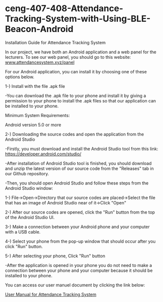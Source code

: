 # ceng-407-408-Attendance-Tracking-System-with-Using-BLE-Beacon-Android


Installation Guide for Attendance Tracking System

In our project, we have both an Android application and a web panel for the lecturers. To see our web panel, you should go to this website: www.attendancesystem.xyz/panel

For our Android application, you can install it by choosing one of these options below.

1-) Install with the file .apk file

-You can download the .apk file to your phone and install it by giving a permission to your phone to install the .apk files so that our application can be installed to your phone.

Minimum System Requirements:

Android version 5.0 or more

2-) Downloading the source codes and open the application from the Android Studio

-Firstly, you must download and install the Android Studio tool from this link: https://developer.android.com/studio/

-After installation of Android Studio tool is finished, you should download and unzip the latest version of our source code from the "Releases" tab in our Github repository.

-Then, you should open Android Studio and follow these steps from the Android Studio window:

  1-) File->Open->Directory that our source codes are placed->Select the file that has an image of Android Studio near of it->Click "Open"
  
  2-) After our source codes are opened, click the "Run" button from the top of the Android Studio UI.
  
  3-) Make a connection between your Android phone and your computer with a USB cable.
  
  4-) Select your phone from the pop-up window that should occur after you click "Run" button.
  
  5-) After selecting your phone, Click "Run" button
  
-After the application is opened in your phone you do not need to make a connection between your phone and your computer because it should be installed to your phone.


You can access our user manuel document by clicking the link below:

[User Manual for Attendance Tracking System](http://attendancesystem.xyz/documents/UserManual.pdf)


